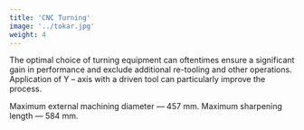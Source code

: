 ```yaml
---
title: 'CNC Turning'
image: '../tokar.jpg'
weight: 4
---
```


The optimal choice of turning equipment can oftentimes ensure a significant gain in performance and exclude additional re-tooling and other operations. Application of Y – axis with a driven tool can particularly improve the process.

Maximum external machining diameter — 457 mm. Maximum sharpening length — 584 mm.
